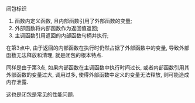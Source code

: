 闭包标识

1. 函数内定义函数, 且内部函数引用了外部函数的变量;
2. 外部函数将内部函数作为返回值返回;
3. 主调函数引用返回的内部函数句柄并执行;

在第3点中, 由于返回的内部函数在执行时仍然占据了外部函数中的变量, 导致外部函数无法释放和清理, 就是闭包的根本特点.

同样是由于第3点, 如果内部函数在主调函数中执行时间过长, 或者内部函数引用其外部函数的变量过大, 调用过多, 使得外部函数中定义的变量无法释放, 则可能造成内存泄露. 

这也是闭包是常见的性能问题.
